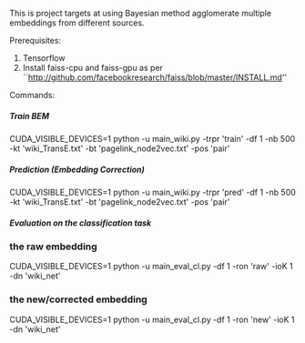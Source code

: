 This is project targets at using Bayesian method agglomerate multiple embeddings from different sources.

Prerequisites:
1. Tensorflow
2. Install faiss-cpu and faiss-gpu as per ``http://github.com/facebookresearch/faiss/blob/master/INSTALL.md''


Commands:
##### Train BEM #####
CUDA_VISIBLE_DEVICES=1 python -u main_wiki.py  -trpr 'train' -df 1 -nb 500 -kt 'wiki_TransE.txt' -bt 'pagelink_node2vec.txt' -pos 'pair'

##### Prediction (Embedding Correction) #####
CUDA_VISIBLE_DEVICES=1 python -u main_wiki.py  -trpr 'pred' -df 1 -nb 500 -kt 'wiki_TransE.txt' -bt 'pagelink_node2vec.txt' -pos 'pair'

##### Evaluation on the classification task #####
### the raw embedding
CUDA_VISIBLE_DEVICES=1 python -u main_eval_cl.py -df 1 -ron 'raw' -ioK 1 -dn 'wiki_net'

### the new/corrected embedding
CUDA_VISIBLE_DEVICES=1 python -u main_eval_cl.py -df 1 -ron 'new' -ioK 1 -dn 'wiki_net'



